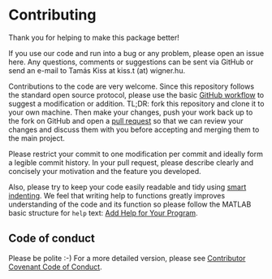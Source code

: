 # Contributing

Thank you for helping to make this package better!

If you use our code and run into a bug or any problem, please open an issue here. Any questions, comments or suggestions can be sent via GitHub or send an e-mail to Tamás Kiss at kiss.t (at) wigner.hu.

Contributions to the code are very welcome. Since this repository follows the standard open source protocol, please use the basic [GitHub workflow](https://guides.github.com/introduction/flow/) to suggest a modification or addition. TL;DR: fork this repository and clone it to your own machine. Then make your changes, push your work back up to the fork on GitHub and open a [pull request](https://help.github.com/en/github/collaborating-with-issues-and-pull-requests/about-pull-requests) so that we can review your changes and discuss them with you before accepting and merging them to the main project.

Please restrict your commit to one modification per commit and ideally form a legible commit history. In your pull request, please describe clearly and concisely your motivation and the feature you developed.

Also, please try to keep your code easily readable and tidy using [smart indenting](https://www.mathworks.com/help/matlab/matlab_prog/improve-code-readability.html). We feel that writing help to functions greatly improves understanding of the code and its function so please follow the MATLAB basic structure for `help` text: [Add Help for Your Program](https://www.mathworks.com/help/matlab/matlab_prog/add-help-for-your-program.html).

## Code of conduct

Please be polite :-) For a more detailed version, please see [Contributor Covenant Code of Conduct](https://www.contributor-covenant.org/version/2/0/code_of_conduct).
